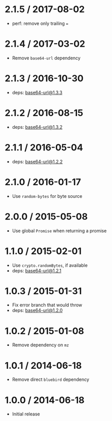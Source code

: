 2.1.5 / 2017-08-02
==================

  * perf: remove only trailing `=`

2.1.4 / 2017-03-02
==================

  * Remove `base64-url` dependency

2.1.3 / 2016-10-30
==================

  * deps: base64-url@1.3.3

2.1.2 / 2016-08-15
==================

  * deps: base64-url@1.3.2

2.1.1 / 2016-05-04
==================

  * deps: base64-url@1.2.2

2.1.0 / 2016-01-17
==================

  * Use `random-bytes` for byte source

2.0.0 / 2015-05-08
==================

  * Use global `Promise` when returning a promise

1.1.0 / 2015-02-01
==================

  * Use `crypto.randomBytes`, if available
  * deps: base64-url@1.2.1

1.0.3 / 2015-01-31
==================

  * Fix error branch that would throw
  * deps: base64-url@1.2.0

1.0.2 / 2015-01-08
==================

  * Remove dependency on `mz`

1.0.1 / 2014-06-18
==================

  * Remove direct `bluebird` dependency

1.0.0 / 2014-06-18
==================

  * Initial release
